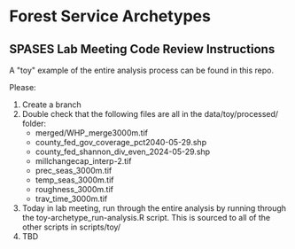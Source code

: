 # Forest Service Archetypes

## SPASES Lab Meeting Code Review Instructions

A "toy" example of the entire analysis process can be found in this repo. 

Please:

1. Create a branch
2. Double check that the following files are all in the data/toy/processed/ folder:
   *  merged/WHP_merge3000m.tif
   *  county_fed_gov_coverage_pct2040-05-29.shp
   *  county_fed_shannon_div_even_2024-05-29.shp
   *  millchangecap_interp-2.tif
   *  prec_seas_3000m.tif
   *  temp_seas_3000m.tif
   *  roughness_3000m.tif
   *  trav_time_3000m.tif 
3. Today in lab meeting, run through the entire analysis by running through the toy-archetype_run-analysis.R script. This is sourced to all of the other scripts in scripts/toy/
4. TBD 
